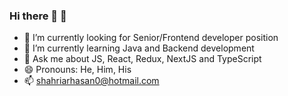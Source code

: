 ### Hi there 👋 🧍

- 🔭 I’m currently looking for Senior/Frontend developer position
- 🌱 I’m currently learning Java and Backend development
- 💬 Ask me about JS, React, Redux, NextJS and TypeScript
- 😄 Pronouns: He, Him, His
- 📫 shahriarhasan0@hotmail.com
